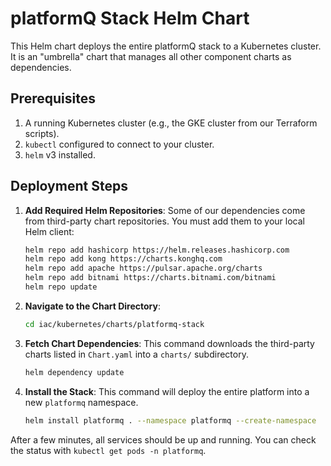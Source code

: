 # platformQ Stack Helm Chart

This Helm chart deploys the entire platformQ stack to a Kubernetes cluster. It is an "umbrella" chart that manages all other component charts as dependencies.

## Prerequisites

1.  A running Kubernetes cluster (e.g., the GKE cluster from our Terraform scripts).
2.  `kubectl` configured to connect to your cluster.
3.  `helm` v3 installed.

## Deployment Steps

1.  **Add Required Helm Repositories**:
    Some of our dependencies come from third-party chart repositories. You must add them to your local Helm client:
    ```bash
    helm repo add hashicorp https://helm.releases.hashicorp.com
    helm repo add kong https://charts.konghq.com
    helm repo add apache https://pulsar.apache.org/charts
    helm repo add bitnami https://charts.bitnami.com/bitnami
    helm repo update
    ```

2.  **Navigate to the Chart Directory**:
    ```bash
    cd iac/kubernetes/charts/platformq-stack
    ```

3.  **Fetch Chart Dependencies**:
    This command downloads the third-party charts listed in `Chart.yaml` into a `charts/` subdirectory.
    ```bash
    helm dependency update
    ```

4.  **Install the Stack**:
    This command will deploy the entire platform into a new `platformq` namespace.
    ```bash
    helm install platformq . --namespace platformq --create-namespace
    ```

After a few minutes, all services should be up and running. You can check the status with `kubectl get pods -n platformq`. 